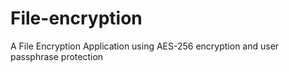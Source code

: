 # File-encryption
A File Encryption Application using AES-256 encryption and user passphrase protection
